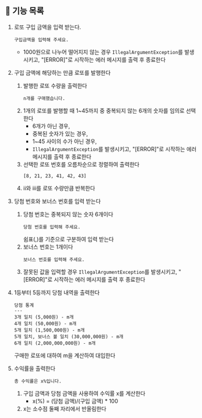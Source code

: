 ## 📄 기능 목록
1. 로또 구입 금액을 입력 받는다.
   ```
   구입금액을 입력해 주세요.
   ```
   - 1000원으로 나누어 떨어지지 않는 경우 `IllegalArgumentException`를 발생시키고, "[ERROR]"로 시작하는 에러 메시지를 출력 후 종료한다


2. 구입 금액에 해당하는 만큼 로또를 발행한다
   1. 발행한 로또 수량을 출력한다
      ```
      n개를 구매했습니다.
      ```
   2. 1개의 로또를 발행할 때 1~45까지 중 중복되지 않는 6개의 숫자를 임의로 선택한다
      - 6개가 아닌 경우,
      - 중복된 숫자가 있는 경우,
      - 1~45 사이의 수가 아닌 경우,
      - `IllegalArgumentException`를 발생시키고, "[ERROR]"로 시작하는 에러 메시지를 출력 후 종료한다
   3. 선택한 로또 번호를 오름차순으로 정렬하여 출력한다
      ```
      [8, 21, 23, 41, 42, 43]
      ```
   4. ii와 iii를 로또 수량만큼 반복한다


3. 당첨 번호와 보너스 번호를 입력 받는다
   1. 당첨 번호는 중복되지 않는 숫자 6개이다
      ```
      당첨 번호를 입력해 주세요.
      ```
      쉼표(,)를 기준으로 구분하여 입력 받는다
   2. 보너스 번호는 1개이다
      ```
      보너스 번호를 입력해 주세요.
      ```
   3. 잘못된 값을 입력할 경우  `IllegalArgumentException`를 발생시키고, "[ERROR]"로 시작하는 에러 메시지를 출력 후 종료한다


4. 1등부터 5등까지 당첨 내역을 출력한다
   ```
   당첨 통계
   ---
   3개 일치 (5,000원) - m개
   4개 일치 (50,000원) - m개
   5개 일치 (1,500,000원) - m개
   5개 일치, 보너스 볼 일치 (30,000,000원) - m개
   6개 일치 (2,000,000,000원) - m개
   ```
   구매한 로또에 대하여 m을 계산하여 대입한다
   

6. 수익률을 출력한다
   ```
   총 수익률은 x%입니다.
   ```
   1. 구입 금액과 당첨 금액을 사용하여 수익률 x를 계산한다
      - x(%) = (당첨 금액)/(구입 금액) * 100
   2. x는 소수점 둘째 자리에서 반올림한다